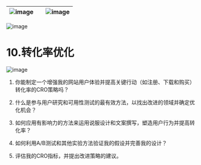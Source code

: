 | ![image](d2d_images/chapter_title_corner_decoration_left.png) |  | ![image](d2d_images/chapter_title_corner_decoration_right.png) |
| --- | --- | --- |

![image](d2d_images/chapter_title_above.png)

# 10.转化率优化

![image](d2d_images/chapter_title_below.png)

1.  你能制定一个增强我的网站用户体验并提高关键行动（如注册、下载和购买）转化率的CRO策略吗？

1.  什么是参与用户研究和可用性测试的最有效方法，以找出改进的领域并确定优化机会？

1.  如何应用有影响力的方法来运用说服设计和文案撰写，塑造用户行为并提高转化率？

1.  如何利用A/B测试和其他实验方法验证我的假设并完善我的设计？

1.  评估我的CRO指标，并提出改进策略的建议。
